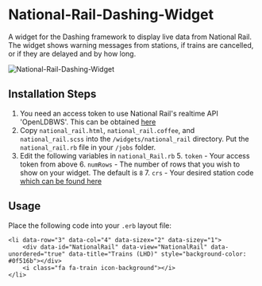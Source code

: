 # National-Rail-Dashing-Widget
A widget for the Dashing framework to display live data from National Rail. The widget shows warning messages from stations, if trains are cancelled, or if they are delayed and by how long.


![National-Rail-Dashing-Widget
](http://i.imgur.com/13mI5ZF.png "National-Rail-Dashing-Widget")


## Installation Steps 

1. You need an access token to use National Rail's realtime API 'OpenLDBWS'. This can be obtained [here](https://realtime.nationalrail.co.uk/OpenLDBWSRegistration/Registration)
3. Copy `national_rail.html`, `national_rail.coffee`, and `national_rail.scss` into the `/widgets/national_rail` directory. Put the `national_rail.rb` file in your `/jobs` folder.
4. Edit the following variables in `national_Rail.rb`
	5. `token` - Your access token from above
	6. `numRows` - The number of rows that you wish to show on your widget. The default is `8`
	7. `crs` - Your desired station code [which can be found here](http://www.nationalrail.co.uk/static/documents/content/station_codes.csv)

## Usage

Place the following code into your `.erb` layout file:

```
<li data-row="3" data-col="4" data-sizex="2" data-sizey="1">
    <div data-id="NationalRail" data-view="NationalRail" data-unordered="true" data-title="Trains (LHD)" style="background-color: #0f516b"></div>
    <i class="fa fa-train icon-background"></i>
</li>
```
